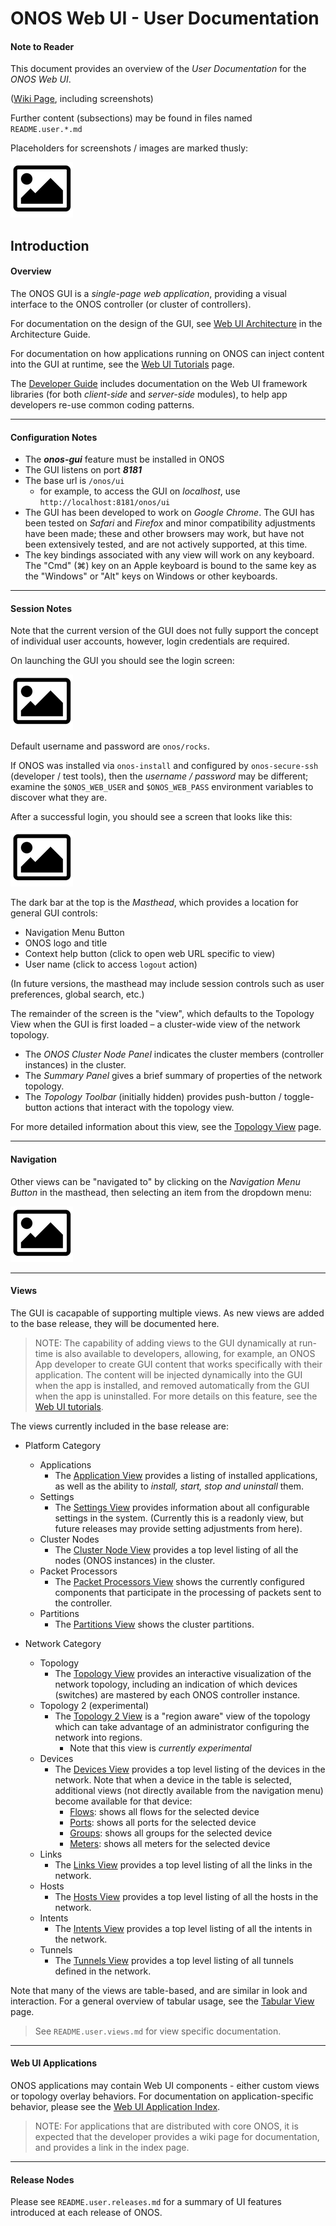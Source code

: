 ONOS Web UI - User Documentation
================================

#### Note to Reader

This document provides an overview of the _User Documentation_ for 
the _ONOS Web UI_. 
 
([Wiki Page][wiki], including screenshots) 

 
Further content (subsections) may be found in files named `README.user.*.md`

Placeholders for screenshots / images are marked thusly:

![sample image placeholder][pic]

[wiki]: https://wiki.onosproject.org/display/ONOS/The+ONOS+Web+GUI
[pic]: picture-icon.png 



Introduction
------------

#### Overview

The ONOS GUI is a _single-page web application_, providing a visual
interface to the ONOS controller (or cluster of controllers).

For documentation on the design of the GUI, see [Web UI Architecture][ua] in
the Architecture Guide.

For documentation on how applications running on ONOS can inject content
into the GUI at runtime, see the [Web UI Tutorials][ut] page.

The [Developer Guide][dg] includes documentation on the Web UI framework 
libraries (for both _client-side_ and _server-side_ modules), to help app
developers re-use common coding patterns.


[ua]: https://wiki.onosproject.org/display/ONOS/Web+UI+Architecture
[ut]: https://wiki.onosproject.org/display/ONOS/Web+UI+Tutorials
[dg]: https://wiki.onosproject.org/display/ONOS/Appendix+F%3A+Web+UI+Framework+Libraries


----
#### Configuration Notes

* The **_onos-gui_** feature must be installed in ONOS
* The GUI listens on port **_8181_**
* The base url is `/onos/ui`
  + for example, to access the GUI on _localhost_, use
    `http://localhost:8181/onos/ui`   
* The GUI has been developed to work on _Google Chrome_. 
  The GUI has been tested on _Safari_ and _Firefox_ and minor compatibility 
  adjustments have been made; these and other browsers may work, but have 
  not been extensively tested, and are not actively supported, at this time.
* The key bindings associated with any view will work on any keyboard. 
  The "Cmd" (⌘) key on an Apple keyboard is bound to the same key as 
  the "Windows" or "Alt" keys on Windows or other keyboards.


----
#### Session Notes

Note that the current version of the GUI does not fully support the concept
of individual user accounts, however, login credentials are required.

On launching the GUI you should see the login screen:

![image of login screen][pic]

Default username and password are `onos/rocks`. 

If ONOS was installed via `onos-install` and configured by `onos-secure-ssh`
(developer / test tools), then the _username / password_ may be different; 
examine the `$ONOS_WEB_USER` and `$ONOS_WEB_PASS` environment variables to
discover what they are.

After a successful login, you should see a screen that looks like this:

![image of topology view][pic]

The dark bar at the top is the _Masthead_, which provides a location for
general GUI controls:

- Navigation Menu Button
- ONOS logo and title
- Context help button (click to open web URL specific to view)
- User name (click to access `logout` action)

(In future versions, the masthead may include session controls such as 
user preferences, global search, etc.)

The remainder of the screen is the "view", which defaults to the 
Topology View when the GUI is first loaded – a cluster-wide view of the 
network topology.

* The _ONOS Cluster Node Panel_ indicates the cluster members 
  (controller instances) in the cluster.
* The _Summary Panel_ gives a brief summary of properties of the 
  network topology.
* The _Topology Toolbar_ (initially hidden) provides 
  push-button / toggle-button actions that interact with the topology view.
  
For more detailed information about this view, see the [Topology View][topo] page.


----
#### Navigation

Other views can be "navigated to" by clicking on the _Navigation Menu Button_ 
in the masthead, then selecting an item from the dropdown menu:

![image of navigation menu][pic]

----
#### Views

The GUI is cacapable of supporting multiple views. As new views are added 
to the base release, they will be documented here.

> NOTE:
> The capability of adding views to the GUI dynamically at run-time is also 
> available to developers, allowing, for example, an ONOS App developer to 
> create GUI content that works specifically with their application. 
> The content will be injected dynamically into the GUI when the app is 
> installed, and removed automatically from the GUI when the app is 
> uninstalled. For more details on this feature, see the 
> [Web UI tutorials][ut].

The views currently included in the base release are:

- Platform Category
  + Applications
    + The [Application View][app] provides a listing of installed
      applications, as well as the ability to _install, start, stop
      and uninstall_ them.
  + Settings
    + The [Settings View][set] provides information about all configurable
      settings in the system. (Currently this is a readonly view, but 
      future releases may provide setting adjustments from here).
  + Cluster Nodes
    + The [Cluster Node View][cnode] provides a top level listing of all
      the nodes (ONOS instances) in the cluster.
  + Packet Processors
    + The [Packet Processors View][pkt] shows the currently configured
      components that participate in the processing of packets
      sent to the controller.
  + Partitions
    + The [Partitions View][part] shows the cluster partitions.
  
- Network Category
  + Topology
    + The [Topology View][topo] provides an interactive visualization of the
      network topology, including an indication of which devices (switches)
      are mastered by each ONOS controller instance.
  + Topology 2 (experimental)
    + The [Topology 2 View][topo2] is a "region aware" view of the topology
      which can take advantage of an administrator configuring the network
      into regions.
      * Note that this view is _currently experimental_
  + Devices
    + The [Devices View][dev] provides a top level listing of the 
      devices in the network. Note that when a device in the table is
      selected, additional views (not directly available from the navigation
      menu) become available for that device:
      + [Flows][flow]: shows all flows for the selected device
      + [Ports][port]: shows all ports for the selected device
      + [Groups][group]: shows all groups for the selected device
      + [Meters][meter]: shows all meters for the selected device
  + Links 
    + The [Links View][link] provides a top level listing of all the
      links in the network.
  + Hosts
    + The [Hosts View][host] provides a top level listing of all the
      hosts in the network.
  + Intents
    + The [Intents View][intent] provides a top level listing of all the
      intents in the network.
  + Tunnels
    + The [Tunnels View][tunnel] provides a top level listing of all
      tunnels defined in the network.
    
[app]: https://wiki.onosproject.org/display/ONOS/GUI+Application+View
[set]: https://wiki.onosproject.org/display/ONOS/GUI+Settings+View
[cnode]: https://wiki.onosproject.org/display/ONOS/GUI+Cluster+Node+View
[pkt]: https://wiki.onosproject.org/display/ONOS/ONOS+Packet+Processors+View
[part]: https://wiki.onosproject.org/display/ONOS/GUI+Partitions+View

[topo]: https://wiki.onosproject.org/display/ONOS/GUI+Topology+View
[topo2]: https://wiki.onosproject.org/display/ONOS/GUI+Topology+2+View
[dev]: https://wiki.onosproject.org/display/ONOS/GUI+Device+View
[flow]: https://wiki.onosproject.org/display/ONOS/GUI+Flow+View
[port]: https://wiki.onosproject.org/display/ONOS/GUI+Port+View
[group]: https://wiki.onosproject.org/display/ONOS/GUI+Group+View
[meter]: https://wiki.onosproject.org/display/ONOS/GUI+Meter+View
[link]: https://wiki.onosproject.org/display/ONOS/GUI+Link+View
[host]: https://wiki.onosproject.org/display/ONOS/GUI+Host+View
[intent]: https://wiki.onosproject.org/display/ONOS/GUI+Intent+View
[tunnel]: https://wiki.onosproject.org/display/ONOS/GUI+Tunnel+View

Note that many of the views are table-based, and are similar in look 
and interaction. For a general overview of tabular usage, see the 
[Tabular View][table] page.

[table]: https://wiki.onosproject.org/display/ONOS/GUI+Tabular+View

> See `README.user.views.md` for view specific documentation.

[README-user-views]: README.user.views.md

                                                                               
----
#### Web UI Applications

ONOS applications may contain Web UI components - either custom views
or topology overlay behaviors.
For documentation on application-specific behavior, please see the
[Web UI Application Index][appidx].

> NOTE: For applications that are distributed with core ONOS, it is expected
> that the developer provides a wiki page for documentation, and provides a
> link in the index page.

[appidx]: https://wiki.onosproject.org/display/ONOS/Web+UI+Application+Index

----
#### Release Nodes

Please see `README.user.releases.md` for a summary of UI features introduced
at each release of ONOS.
